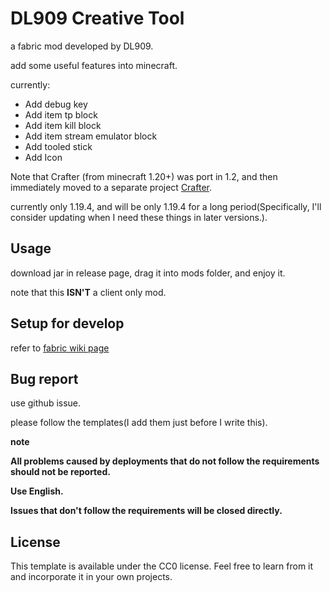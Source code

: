 # DL909 Creative Tool

a fabric mod developed by DL909.

add some useful features into minecraft.

currently:

- Add debug key
- Add item tp block
- Add item kill block
- Add item stream emulator block
- Add tooled stick
- Add Icon

Note that Crafter (from minecraft 1.20+) was port in 1.2, and then immediately moved to a separate project [Crafter](https://github.com/DL909/Crafter).

currently only 1.19.4, and will be only 1.19.4 for a long period\(Specifically, I'll consider updating when I need these things in later versions.\).

## Usage

download jar in release page, drag it into mods folder, and enjoy it.

note that this **ISN'T** a client only mod.

## Setup for develop

refer to [fabric wiki page](https://fabricmc.net/wiki/tutorial:setup) 

## Bug report

use github issue.

please follow the templates\(I add them just before I write this\).

**note**

**All problems caused by deployments that do not follow the requirements should not be reported.**

**Use English.**

**Issues that don't follow the requirements will be closed directly.**

## License

This template is available under the CC0 license. Feel free to learn from it and incorporate it in your own projects.
